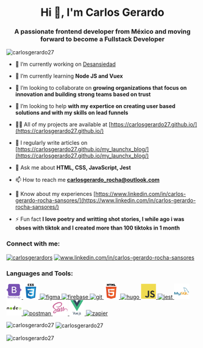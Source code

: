 <h1 align="center">Hi 👋, I'm Carlos Gerardo</h1>
<h3 align="center">A passionate frontend developer from México and moving forward to become a Fullstack Developer</h3>

<p align="left"> <img src="https://komarev.com/ghpvc/?username=carlosgerardo27&label=Profile%20views&color=0e75b6&style=flat" alt="carlosgerardo27" /> </p>

- 🧘 I’m currently working on [Desansiedad](https://www.desansiedad.com/)

- 🌱 I’m currently learning **Node JS and Vuex**

- 🐲 I’m looking to collaborate on **growing organizations that focus on innovation and building strong teams based on trust**

- 🤝 I’m looking to help **with my expertice on creating user based solutions and with my skills on lead funnels**

- 👨‍💻 All of my projects are available at [https://carlosgerardo27.github.io/](https://carlosgerardo27.github.io/)

- 📝 I regularly write articles on [https://carlosgerardo27.github.io/my_launchx_blog/](https://carlosgerardo27.github.io/my_launchx_blog/)

- 💬 Ask me about **HTML, CSS, JavaScript, Jest**

- 📫 How to reach me **carlosgerardo_rocha@outlook.com**

- 📄 Know about my experiences [https://www.linkedin.com/in/carlos-gerardo-rocha-sansores/](https://www.linkedin.com/in/carlos-gerardo-rocha-sansores/)

- ⚡ Fun fact **I love poetry and writting shot stories, I while ago i was obses with tiktok and I created more than 100 tiktoks in 1 month**

<h3 align="left">Connect with me:</h3>
<p align="left">
<a href="https://twitter.com/carlosgerardors" target="blank"><img align="center" src="https://raw.githubusercontent.com/rahuldkjain/github-profile-readme-generator/master/src/images/icons/Social/twitter.svg" alt="carlosgerardors" height="30" width="40" /></a>
<a href="https://linkedin.com/in/www.linkedin.com/in/carlos-gerardo-rocha-sansores" target="blank"><img align="center" src="https://raw.githubusercontent.com/rahuldkjain/github-profile-readme-generator/master/src/images/icons/Social/linked-in-alt.svg" alt="www.linkedin.com/in/carlos-gerardo-rocha-sansores" height="30" width="40" /></a>
</p>

<h3 align="left">Languages and Tools:</h3>
<p align="left"> <a href="https://getbootstrap.com" target="_blank" rel="noreferrer"> <img src="https://raw.githubusercontent.com/devicons/devicon/master/icons/bootstrap/bootstrap-plain-wordmark.svg" alt="bootstrap" width="40" height="40"/> </a> <a href="https://www.w3schools.com/css/" target="_blank" rel="noreferrer"> <img src="https://raw.githubusercontent.com/devicons/devicon/master/icons/css3/css3-original-wordmark.svg" alt="css3" width="40" height="40"/> </a> <a href="https://www.figma.com/" target="_blank" rel="noreferrer"> <img src="https://www.vectorlogo.zone/logos/figma/figma-icon.svg" alt="figma" width="40" height="40"/> </a> <a href="https://firebase.google.com/" target="_blank" rel="noreferrer"> <img src="https://www.vectorlogo.zone/logos/firebase/firebase-icon.svg" alt="firebase" width="40" height="40"/> </a> <a href="https://git-scm.com/" target="_blank" rel="noreferrer"> <img src="https://www.vectorlogo.zone/logos/git-scm/git-scm-icon.svg" alt="git" width="40" height="40"/> </a> <a href="https://www.w3.org/html/" target="_blank" rel="noreferrer"> <img src="https://raw.githubusercontent.com/devicons/devicon/master/icons/html5/html5-original-wordmark.svg" alt="html5" width="40" height="40"/> </a> <a href="https://gohugo.io/" target="_blank" rel="noreferrer"> <img src="https://api.iconify.design/logos-hugo.svg" alt="hugo" width="40" height="40"/> </a> <a href="https://developer.mozilla.org/en-US/docs/Web/JavaScript" target="_blank" rel="noreferrer"> <img src="https://raw.githubusercontent.com/devicons/devicon/master/icons/javascript/javascript-original.svg" alt="javascript" width="40" height="40"/> </a> <a href="https://jestjs.io" target="_blank" rel="noreferrer"> <img src="https://www.vectorlogo.zone/logos/jestjsio/jestjsio-icon.svg" alt="jest" width="40" height="40"/> </a> <a href="https://www.mysql.com/" target="_blank" rel="noreferrer"> <img src="https://raw.githubusercontent.com/devicons/devicon/master/icons/mysql/mysql-original-wordmark.svg" alt="mysql" width="40" height="40"/> </a> <a href="https://nodejs.org" target="_blank" rel="noreferrer"> <img src="https://raw.githubusercontent.com/devicons/devicon/master/icons/nodejs/nodejs-original-wordmark.svg" alt="nodejs" width="40" height="40"/> </a> <a href="https://postman.com" target="_blank" rel="noreferrer"> <img src="https://www.vectorlogo.zone/logos/getpostman/getpostman-icon.svg" alt="postman" width="40" height="40"/> </a> <a href="https://sass-lang.com" target="_blank" rel="noreferrer"> <img src="https://raw.githubusercontent.com/devicons/devicon/master/icons/sass/sass-original.svg" alt="sass" width="40" height="40"/> </a> <a href="https://vuejs.org/" target="_blank" rel="noreferrer"> <img src="https://raw.githubusercontent.com/devicons/devicon/master/icons/vuejs/vuejs-original-wordmark.svg" alt="vuejs" width="40" height="40"/> </a> <a href="https://zapier.com" target="_blank" rel="noreferrer"> <img src="https://www.vectorlogo.zone/logos/zapier/zapier-icon.svg" alt="zapier" width="40" height="40"/> </a> </p>

<p><img align="left" src="https://github-readme-stats.vercel.app/api/top-langs?username=carlosgerardo27&show_icons=true&theme=tokyonight&locale=en&layout=compact" alt="carlosgerardo27" /></p>

<p>&nbsp;<img align="center" src="https://github-readme-stats.vercel.app/api?username=carlosgerardo27&show_icons=true&theme=tokyonight&locale=en" alt="carlosgerardo27" /></p>

<p><img align="center" src="https://github-readme-streak-stats.herokuapp.com/?user=carlosgerardo27&theme=dark" alt="carlosgerardo27" /></p>
